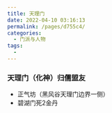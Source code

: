 ```yaml
---
title: 天理门
date: 2022-04-10 03:16:13
permalink: /pages/d755c4/
categories:
  - 门派与人物
tags:
  - 
---
```

### 天理门（化神）归儒盟友

- 正气坊（黑风谷天理门边界一侧）
- 碧湖门死2金丹
